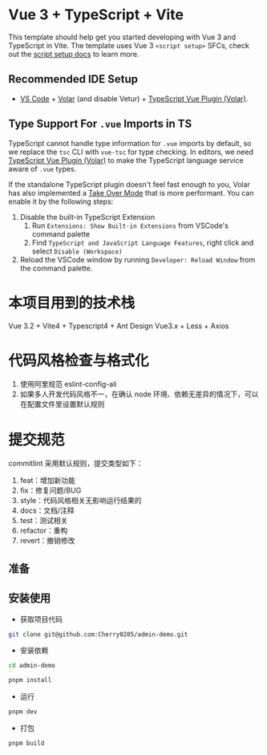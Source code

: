 <!--
 * @Author: Cherry 2858937488@qq.com
 * @Date: 2023-02-20 16:59:08
 * @LastEditors: Cherry 2858937488@qq.com
 * @LastEditTime: 2023-02-23 17:09:53
 * @FilePath: \demo\README.md
 * @Description: 项目说明
-->

# Vue 3 + TypeScript + Vite

This template should help get you started developing with Vue 3 and TypeScript in Vite. The template uses Vue 3 `<script setup>` SFCs, check out the [script setup docs](https://v3.vuejs.org/api/sfc-script-setup.html#sfc-script-setup) to learn more.

## Recommended IDE Setup

- [VS Code](https://code.visualstudio.com/) + [Volar](https://marketplace.visualstudio.com/items?itemName=Vue.volar) (and disable Vetur) + [TypeScript Vue Plugin (Volar)](https://marketplace.visualstudio.com/items?itemName=Vue.vscode-typescript-vue-plugin).

## Type Support For `.vue` Imports in TS

TypeScript cannot handle type information for `.vue` imports by default, so we replace the `tsc` CLI with `vue-tsc` for type checking. In editors, we need [TypeScript Vue Plugin (Volar)](https://marketplace.visualstudio.com/items?itemName=Vue.vscode-typescript-vue-plugin) to make the TypeScript language service aware of `.vue` types.

If the standalone TypeScript plugin doesn't feel fast enough to you, Volar has also implemented a [Take Over Mode](https://github.com/johnsoncodehk/volar/discussions/471#discussioncomment-1361669) that is more performant. You can enable it by the following steps:

1. Disable the built-in TypeScript Extension
   1. Run `Extensions: Show Built-in Extensions` from VSCode's command palette
   2. Find `TypeScript and JavaScript Language Features`, right click and select `Disable (Workspace)`
2. Reload the VSCode window by running `Developer: Reload Window` from the command palette.

# 本项目用到的技术栈

Vue 3.2 + Vite4 + Typescript4 + Ant Design Vue3.x + Less + Axios

# 代码风格检查与格式化

1. 使用阿里规范 eslint-config-ali
2. 如果多人开发代码风格不一，在确认 node 环境、依赖无差异的情况下，可以在配置文件里设置默认规则

# 提交规范

commitlint 采用默认规则，提交类型如下：

1. feat：增加新功能
2. fix：修复问题/BUG
3. style：代码风格相关无影响运行结果的
4. docs：文档/注释
5. test：测试相关
6. refactor：重构
7. revert：撤销修改

## 准备

## 安装使用

- 获取项目代码

```bash
git clone git@github.com:Cherry0205/admin-demo.git
```

- 安装依赖

```bash
cd admin-demo

pnpm install

```

- 运行

```bash
pnpm dev
```

- 打包

```bash
pnpm build
```

